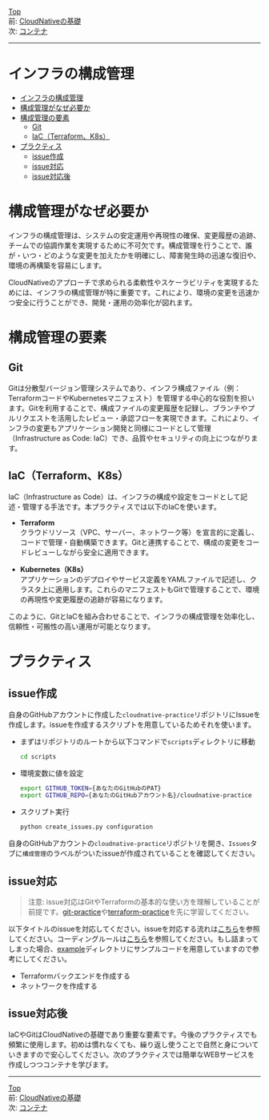 
[Top](../README.md)  
前: [CloudNativeの基礎](./cloudnative.md)  
次: [コンテナ](./container.md)

---

# インフラの構成管理

- [インフラの構成管理](#インフラの構成管理)
- [構成管理がなぜ必要か](#構成管理がなぜ必要か)
- [構成管理の要素](#構成管理の要素)
  - [Git](#git)
  - [IaC（Terraform、K8s）](#iacterraformk8s)
- [プラクティス](#プラクティス)
  - [issue作成](#issue作成)
  - [issue対応](#issue対応)
  - [issue対応後](#issue対応後)

# 構成管理がなぜ必要か

インフラの構成管理は、システムの安定運用や再現性の確保、変更履歴の追跡、チームでの協調作業を実現するために不可欠です。構成管理を行うことで、誰が・いつ・どのような変更を加えたかを明確にし、障害発生時の迅速な復旧や、環境の再構築を容易にします。

CloudNativeのアプローチで求められる柔軟性やスケーラビリティを実現するためには、インフラの構成管理が特に重要です。これにより、環境の変更を迅速かつ安全に行うことができ、開発・運用の効率化が図れます。

# 構成管理の要素

## Git

Gitは分散型バージョン管理システムであり、インフラ構成ファイル（例：TerraformコードやKubernetesマニフェスト）を管理する中心的な役割を担います。Gitを利用することで、構成ファイルの変更履歴を記録し、ブランチやプルリクエストを活用したレビュー・承認フローを実現できます。これにより、インフラの変更もアプリケーション開発と同様にコードとして管理（Infrastructure as Code: IaC）でき、品質やセキュリティの向上につながります。

## IaC（Terraform、K8s）

IaC（Infrastructure as Code）は、インフラの構成や設定をコードとして記述・管理する手法です。本プラクティスでは以下のIaCを使います。

- **Terraform**  
  クラウドリソース（VPC、サーバー、ネットワーク等）を宣言的に定義し、コードで管理・自動構築できます。Gitと連携することで、構成の変更をコードレビューしながら安全に適用できます。

- **Kubernetes（K8s）**  
  アプリケーションのデプロイやサービス定義をYAMLファイルで記述し、クラスタ上に適用します。これらのマニフェストもGitで管理することで、環境の再現性や変更履歴の追跡が容易になります。

このように、GitとIaCを組み合わせることで、インフラの構成管理を効率化し、信頼性・可搬性の高い運用が可能となります。

# プラクティス

## issue作成

自身のGitHubアカウントに作成した`cloudnative-practice`リポジトリにIssueを作成します。issueを作成するスクリプトを用意しているためそれを使います。

- まずはリポジトリのルートから以下コマンドで`scripts`ディレクトリに移動

  ``` sh
  cd scripts
  ```

- 環境変数に値を設定

  ``` sh
  export GITHUB_TOKEN={あなたのGitHubのPAT}
  export GITHUB_REPO={あなたのGitHubアカウント名}/cloudnative-practice
  ```

- スクリプト実行

  ``` sh
  python create_issues.py configuration
  ```

自身のGitHubアカウントの`cloudnative-practice`リポジトリを開き、`Issues`タブに`構成管理`のラベルがついたissueが作成されていることを確認してください。

## issue対応

> 注意: issue対応はGitやTerraformの基本的な使い方を理解していることが前提です。[git-practice](https://github.com/cnc4e/git-practice)や[terraform-practice](https://github.com/cnc4e/terraform-practice)を先に学習してください。

以下タイトルのissueを対応してください。issueを対応する流れは[こちら](./practice-flow.md)を参照してください。コーディングルールは[こちら](./coderule.md)を参照してください。もし詰まってしまった場合、[example](./example)ディレクトリにサンプルコードを用意していますので参考にしてください。

- Terraformバックエンドを作成する
- ネットワークを作成する

## issue対応後

IaCやGitはCloudNativeの基礎であり重要な要素です。今後のプラクティスでも頻繁に使用します。初めは慣れなくても、繰り返し使うことで自然と身についていきますので安心してください。次のプラクティスでは簡単なWEBサービスを作成しつつコンテナを学びます。

---

[Top](../README.md)  
前: [CloudNativeの基礎](./cloudnative.md)  
次: [コンテナ](./container.md)  

